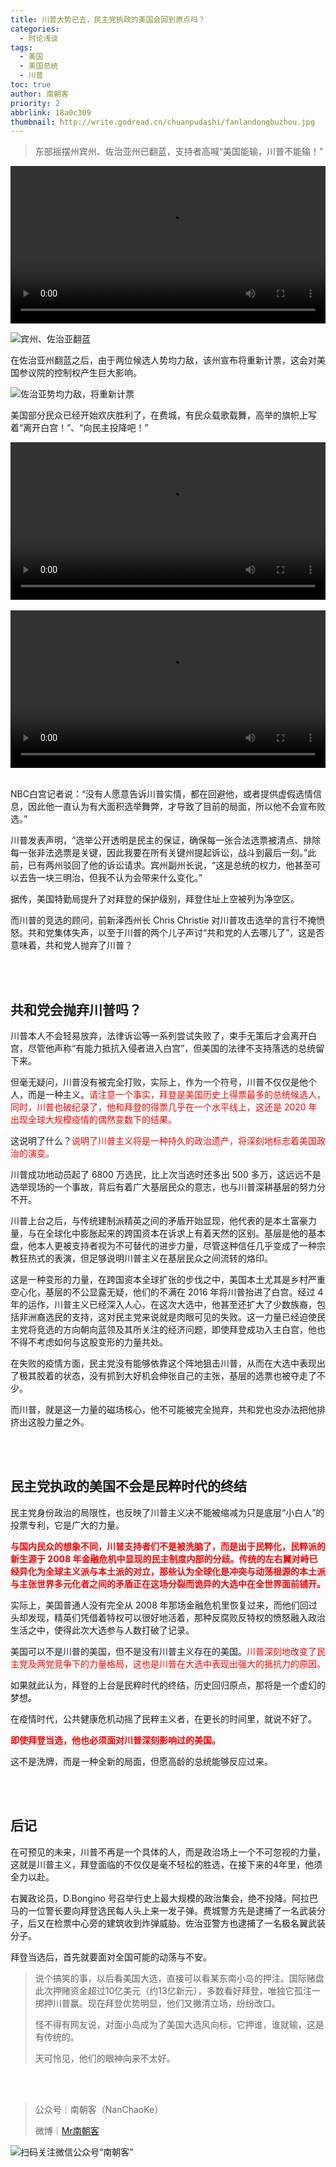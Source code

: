 ```yaml
---
title: 川普大势已去，民主党执政的美国会回到原点吗？
categories:
  - 时论浅谈
tags:
  - 美国
  - 美国总统
  - 川普
toc: true
author: 南朝客
priority: 2
abbrlink: 18a0c309
thumbnail: http://write.godread.cn/chuanpudashi/fanlandongbuzhou.jpg
---
```


> 东部摇摆州宾州、佐治亚州已翻蓝，支持者高喊“美国能输，川普不能输！”

<!-- more -->

<video src="http://mpvideo.qpic.cn/0bf24qakaaaa7yaornkgxvpvbzgdudsabiaa.f10002.mp4?dis_k=18190ff7d2cfa367ebadeaa31ea844a4&dis_t=1606651025&vid=wxv_1490642685832036355&format_id=10002" controls="controls" style="width: 100%; max-height: 400px; background: #eee; margin: auto; display: block;">

</video>

![宾州、佐治亚翻蓝](http://write.godread.cn/chuanpudashi/fanlandongbuzhou.jpg)

在佐治亚州翻蓝之后，由于两位候选人势均力敌，该州宣布将重新计票，这会对美国参议院的控制权产生巨大影响。

![佐治亚势均力敌，将重新计票](http://write.godread.cn/chuanpudashi/zuozhiyachongxinjipiao.jpg)

美国部分民众已经开始欢庆胜利了，在费城，有民众载歌载舞，高举的旗帜上写着“离开白宫！”、“向民主投降吧！”

<video src="http://mpvideo.qpic.cn/0bf27yaqeaaboaaa67nhtbpvd7wdal7acaqa.f10002.mp4?dis_k=9744ba0baefcac547ff8f5023a5e5abb&dis_t=1606651756&vid=wxv_1595944343423516675&format_id=10002" controls="controls" style="width: 100%; max-height: 400px; background: #eee; margin: auto; display: block;">
    您的浏览器不支持播放该视频，请右键获取视频链接查看。
</video>

<br/>

<video src="http://mpvideo.qpic.cn/0bf2q4aquaabtiaaptfhtzpvdb6dbkdqccqa.f10002.mp4?dis_k=17126977e3095e5d723037af9097228a&dis_t=1606651926&vid=wxv_1595942447430336516&format_id=10002" controls="controls" style="width: 100%; max-height: 400px; background: #eee; margin: auto; display: block;">
    您的浏览器不支持播放该视频，请右键获取视频链接查看。
</video>

<br/>

NBC白宫记者说：“没有人愿意告诉川普实情，都在回避他，或者提供虚假选情信息，因此他一直认为有大面积选举舞弊，才导致了目前的局面，所以他不会宣布败选。”



川普发表声明，“选举公开透明是民主的保证，确保每一张合法选票被清点、排除每一张非法选票是关键，因此我要在所有关键州提起诉讼，战斗到最后一刻。”此前，已有两州驳回了他的诉讼请求。宾州副州长说，“这是总统的权力，他甚至可以去告一块三明治，但我不认为会带来什么变化。”



据传，美国特勤局提升了对拜登的保护级别，拜登住址上空被列为净空区。



而川普的竞选的顾问，前新泽西州长 Chris Christie 对川普攻击选举的言行不掩愤怒。共和党集体失声，以至于川普的两个儿子声讨“共和党的人去哪儿了”，这是否意味着，共和党人抛弃了川普？

<br>

<br>

## 共和党会抛弃川普吗？



川普本人不会轻易放弃，法律诉讼等一系列尝试失败了，束手无策后才会离开白宫，尽管他声称“有能力抵抗入侵者进入白宫”，但美国的法律不支持落选的总统留下来。



但毫无疑问，川普没有被完全打败，实际上，作为一个符号，川普不仅仅是他个人，而是一种主义。<span style="color: red;">请注意一个事实，拜登是美国历史上得票最多的总统候选人，同时，川普也破纪录了，他和拜登的得票几乎在一个水平线上，这还是 2020 年出现全球大规模疫情的偶然变数下的结果。</span>



这说明了什么？<span style="color: red;">说明了川普主义将是一种持久的政治遗产，将深刻地标志着美国政治的演变。</span>



川普成功地动员起了 6800 万选民，比上次当选时还多出 500 多万，这远远不是选举现场的一个事故，背后有着广大基层民众的意志，也与川普深耕基层的努力分不开。



川普上台之后，与传统建制派精英之间的矛盾开始显现，他代表的是本土富豪力量，与在全球化中膨胀起来的跨国资本在诉求上有着天然的区别。基层是他的基本盘，他本人更被支持者视为不可替代的进步力量，尽管这种信任几乎变成了一种宗教狂热式的表演，但足够说明川普主义在基层民众之间流转的烙印。



这是一种变形的力量，在跨国资本全球扩张的步伐之中，美国本土尤其是乡村严重空心化，基层的不公显露无疑，他们的不满在 2016 年将川普抬进了白宫。经过 4 年的运作，川普主义已经深入人心，在这次大选中，他甚至还扩大了少数族裔，包括非洲裔选民的支持，这对民主党来说就是肉眼可见的失败。这一力量已经迫使民主党将竞选的方向朝向蓝领及其所关注的经济问题，即使拜登成功入主白宫，他也不得不考虑如何与这股变形的力量共处。



在失败的疫情方面，民主党没有能够依靠这个阵地狙击川普，从而在大选中表现出了极其胶着的状态，没有抓到大好机会伸张自己的主张，基层的选票也被夺走了不少。



而川普，就是这一力量的磁场核心，他不可能被完全抛弃，共和党也没办法把他排挤出这股力量之外。

<br>

<br>

## 民主党执政的美国不会是民粹时代的终结



民主党身份政治的局限性，也反映了川普主义决不能被缩减为只是底层“小白人”的投票专利，它是广大的力量。



<p style="color: red; font-weight: bold;">与国内民众的想象不同，川普支持者们不是被洗脑了，而是出于民粹化，民粹派的新生源于 2008 年金融危机中显现的民主制度内部的分歧。传统的左右翼对峙已经异化为全球主义派与本土派的对立，那些认为全球化是冲突与动荡根源的本土派与主张世界多元化者之间的矛盾正在这场分裂而诡异的大选中在全世界面前铺开。</p>



实际上，美国普通人没有完全从 2008 年那场金融危机里恢复过来，而他们回过头却发现，精英们凭借着特权可以很好地活着，那种反腐败反特权的愤怒融入政治生活之中，使得此次大选参与人数打破了记录。



美国可以不是川普的美国，但不是没有川普主义存在的美国。<span style="color: red;">川普深刻地改变了民主党及两党竞争下的力量格局，这也是川普在大选中表现出强大的抵抗力的原因。</span>



如果就此认为，拜登的上台是民粹时代的终结，历史回归原点，那将是一个虚幻的梦想。



在疫情时代，公共健康危机动摇了民粹主义者，在更长的时间里，就说不好了。



<p style="color: red; font-weight: bold;">即使拜登当选，他也必须面对川普深刻影响过的美国。</p>



这不是洗牌，而是一种全新的局面，但愿高龄的总统能够反应过来。

<br>

<br>

## 后记



在可预见的未来，川普不再是一个具体的人，而是政治场上一个不可忽视的力量，这就是川普主义，拜登面临的不仅仅是毫不轻松的胜选，在接下来的4年里，他须全力以赴。



右翼政论员，D.Bongino 号召举行史上最大规模的政治集会，绝不投降。阿拉巴马的一位警长要向拜登选民每人头上来一发子弹。费城警方先是逮捕了一名武装分子，后又在检票中心旁的建筑收到炸弹威胁。佐治亚警方也逮捕了一名极名翼武装分子。



拜登当选后，首先就要面对全国可能的动荡与不安。

> 说个搞笑的事，以后看美国大选，直接可以看某东南小岛的押注。国际赌盘此次押赌资金超过10亿美元（约13亿新元），多数看好拜登，唯独它孤注一掷押川普赢。现在拜登优势明显，他们又撇清立场，纷纷改口。
>
> 怪不得有网友说，对面小岛成为了美国大选风向标，它押谁，谁就输，这是有传统的。
>
> 天可怜见，他们的眼神向来不太好。

<br>

<br>

> 公众号｜南朝客（NanChaoKe）
>
> 微博｜<a href="https://weibo.com/u/2821715870">Mr南朝客</a>



![扫码关注微信公众号“南朝客”](http://write.godread.cn/permanent/wxwbwz.png)
